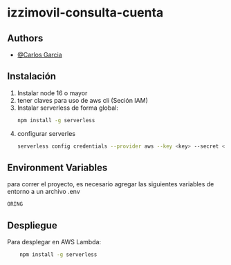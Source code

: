 
# izzimovil-consulta-cuenta




## Authors

- [@Carlos Garcia](https://github.com/carlosGarciaMtz)


## Instalación
1. Instalar node 16 o mayor
2. tener claves para uso de aws cli (Seción IAM)
3. Instalar serverless de forma global:
    ```bash
    npm install -g serverless
    ```
4. configurar serverles
    ```bash
    serverless config credentials --provider aws --key <key> --secret <secret key> --profile <user>
    ```
## Environment Variables

para correr el proyecto, es necesario agregar las siguientes variables de entorno a un archivo .env

`ORING`
## Despliegue

Para desplegar en AWS Lambda:

```bash
    npm install -g serverless
```
